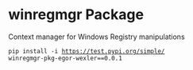 # winregmgr Package

Context manager for Windows Registry manipulations

<code>pip install -i https://test.pypi.org/simple/ winregmgr-pkg-egor-wexler==0.0.1</code>